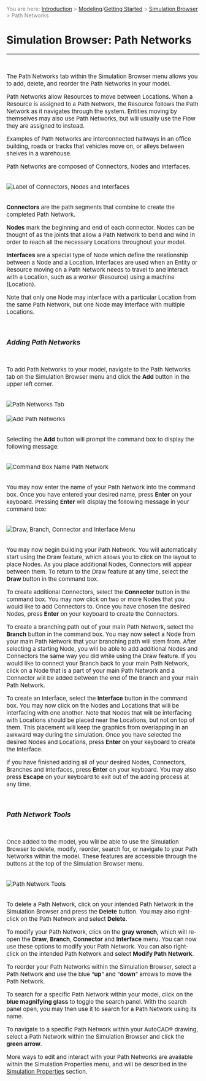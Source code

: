 ﻿<span style="color:grey">
<span style="font-size:14px">

You are here: [Introduction](/pmacad/help/topic?page=Help/Docs/PMADHelpHome.md) > [Modeling](/pmacad/help/topic?page=Help/Docs/Modeling/Modeling.md)/[Getting Started](/pmacad/help/topic?page=Help/Docs/GettingStarted/GettingStarted.md) > [Simulation Browser](/pmacad/help/topic?page=Help/Docs/Modeling/SimulationBrowser/Simulation_Browser.md) > Path Networks

</span>
</span></span>

# **Simulation Browser: Path Networks**  
***
<span style="font-size:15px">
<br>

The Path Networks tab within the Simulation Browser menu allows you to add, delete, and reorder the Path Networks in your model.  

Path Networks allow Resources to move between Locations. 
When a Resource is assigned to a Path Network, the Resource follows the Path Network as it navigates through the system. 
Entities moving by themselves may also use Path Networks, but will usually use the Flow they are assigned to instead. 
 
Examples of Path Networks are interconnected hallways in an office building, roads or tracks that vehicles move on, or alleys between shelves in a warehouse. 

 Path Networks are composed of Connectors, Nodes and Interfaces.

<br>

<img src="Connectors_Nodes_Interfaces.png" alt="Label of Connectors, Nodes and Interfaces">

<br>
<br>

**Connectors** are the path segments that combine to create the completed Path Network.  

**Nodes** mark the beginning and end of each connector. 
Nodes can be thought of as the joints that allow a Path Network to bend and wind in order to reach all the necessary Locations throughout your model.  

**Interfaces** are a special type of Node which define the relationship between a Node and a Location. 
Interfaces are used when an Entity or Resource moving on a Path Network needs to travel to and interact with a Location, such as a worker (Resource) using a machine (Location). 
 
Note that only one Node may interface with a particular Location from the same Path Network, but one Node may interface with multiple Locations.

<br>

### _Adding Path Networks_
<br>

To add Path Networks to your model, navigate to the Path Networks tab on the Simulation Browser menu and click the **Add** button in the upper left corner. 

<br>

<img src="Path_Networks_Tab.png" alt="Path Networks Tab">

<br>
<br>

<img src="Add_Path_Networks.png" alt="Add Path Networks">

<br>
<br>

Selecting the **Add** button will prompt the command box to display the following message: 

<br>

<img src="CB_Name_Path_Network.png" alt="Command Box Name Path Network">

<br>
<br>

You may now enter the name of your Path Network into the command box. 
Once you have entered your desired name, press **Enter** on your keyboard. 
Pressing **Enter** will display the following message in your command box: 

<br>

<img src="Draw_Branch_Connector_Interface.png" alt="Draw, Branch, Connector and Interface Menu">

<br>
<br>

You may now begin building your Path Network. 
You will automatically start using the Draw feature, which allows you to click on the layout to place Nodes. 
As you place additional Nodes, Connectors will appear between them. 
To return to the Draw feature at any time, select the **Draw** button in the command box.

To create additional Connectors, select the **Connector** button in the command box. 
You may now click on two or more Nodes that you would like to add Connectors to. 
Once you have chosen the desired Nodes, press **Enter** on your keyboard to create the Connectors. 

To create a branching path out of your main Path Network, select the **Branch** button in the command box. 
You may now select a Node from your main Path Network that your branching path will stem from. 
After selecting a starting Node, you will be able to add additional Nodes and Connectors the same way you did while using the Draw feature. 
If you would like to connect your Branch back to your main Path Network, click on a Node that is a part of your main Path Network and a Connector will be added between the end of the Branch and your main Path Network. 

To create an Interface, select the **Interface** button in the command box. 
You may now click on the Nodes and Locations that will be interfacing with one another. 
Note that Nodes that will be interfacing with Locations should be placed near the Locations, but not on top of them. 
This placement will keep the graphics from overlapping in an awkward way during the simulation. 
Once you have selected the desired Nodes and Locations, press **Enter** on your keyboard to create the Interface. 

If you have finished adding all of your desired Nodes, Connectors, Branches and Interfaces, press **Enter** on your keyboard. 
You may also press **Escape** on your keyboard to exit out of the adding process at any time. 

<br>

### _Path Network Tools_
<br>

Once added to the model, you will be able to use the Simulation Browser to delete, modify, reorder, search for, or navigate to your Path Networks within the model. 
These features are accessible through the buttons at the top of the Simulation Browser menu. 

<br>

<img src="Path_Network_Tools.png" alt="Path Network Tools">

<br>
<br>

To delete a Path Network, click on your intended Path Network in the Simulation Browser and press the **Delete** button. 
You may also right-click on the Path Network and select **Delete**. 

To modify your Path Network, click on the **gray wrench**, which will re-open the **Draw**, **Branch**, **Connector** and **Interface** menu. 
You can now use these options to modify your Path Network. 
You can also right-click on the intended Path Network and select **Modify Path Network**. 

To reorder your Path Networks within the Simulation Browser, select a Path Network and use the blue “**up**” and “**down**” arrows to move the Path Network.

To search for a specific Path Network within your model, click on the **blue magnifying glass** to toggle the search panel. 
With the search panel open, you may then use it to search for a Path Network using its name. 
 
To navigate to a specific Path Network within your AutoCAD® drawing, select a Path Network within the Simulation Browser and click the **green arrow**.

More ways to edit and interact with your Path Networks are available within the Simulation Properties menu, and will be described in the [Simulation Properties](/pmacad/help/topic?page=Help/Docs/Modeling/SimulationProperties/Simulation_Properties.md) section. 

</span>
